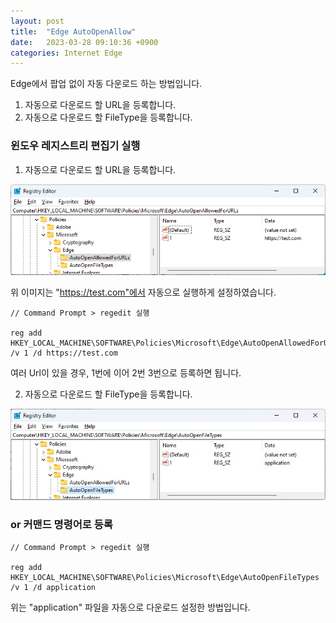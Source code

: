 ```yaml
---
layout: post
title:  "Edge AutoOpenAllow"
date:   2023-03-28 09:10:36 +0900
categories: Internet Edge
---
```

Edge에서 팝업 없이 자동 다운로드 하는 방법입니다.
1. 자동으로 다운로드 할 URL을 등록합니다.
2. 자동으로 다운로드 할 FileType을 등록합니다.

### 윈도우 레지스트리 편집기 실행

1. 자동으로 다운로드 할 URL을 등록합니다.

<img src="_posts/Internet/Edge/2023-03-28-Edge-AutoOpenAllow/AutoOpenAllowedForURLs.jpeg">

위 이미지는 "https://test.com"에서 자동으로 실행하게 설정하였습니다.

```
// Command Prompt > regedit 실행

reg add HKEY_LOCAL_MACHINE\SOFTWARE\Policies\Microsoft\Edge\AutoOpenAllowedForURLs /v 1 /d https://test.com
```

여러 Url이 있을 경우, 1번에 이어 2번 3번으로 등록하면 됩니다.

2. 자동으로 다운로드 할 FileType을 등록합니다.

<img src="_posts/Internet/Edge/2023-03-28-Edge-AutoOpenAllow/AutoOpenFileTypes.jpeg">

### or 커맨드 명령어로 등록
```
// Command Prompt > regedit 실행

reg add HKEY_LOCAL_MACHINE\SOFTWARE\Policies\Microsoft\Edge\AutoOpenFileTypes /v 1 /d application
```
위는 "application" 파일을 자동으로 다운로드 설정한 방법입니다.